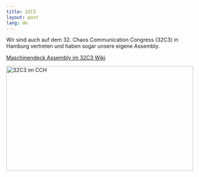 ```yaml
---
title: 32C3
layout: post
lang: de
---
```


Wir sind auch auf dem 32. Chaos Communication Congress (32C3) in Hamburg vertreten und haben sogar unsere eigene Assembly.

[Maschinendeck Assembly im 32C3 Wiki](https://events.ccc.de/congress/2015/wiki/Assembly:Maschinendeck)

<img alt="32C3 im CCH" src="{{siteurl}}/images/32c3.jpg" width="500px" height="280px" />
